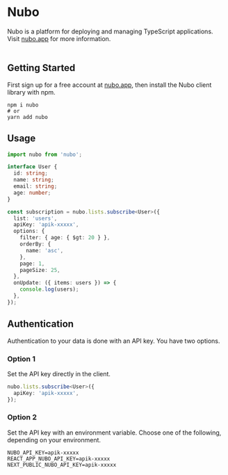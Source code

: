 # Nubo

Nubo is a platform for deploying and managing TypeScript applications.
<br/>
Visit [nubo.app](https://nubo.app) for more information.
<br/>
<br/>

## Getting Started

First sign up for a free account at [nubo.app](https://nubo.app), then install the Nubo client library with npm.

```
npm i nubo
# or
yarn add nubo
```

## Usage

```typescript
import nubo from 'nubo';

interface User {
  id: string;
  name: string;
  email: string;
  age: number;
}

const subscription = nubo.lists.subscribe<User>({
  list: 'users',
  apiKey: 'apik-xxxxx',
  options: {
    filter: { age: { $gt: 20 } },
    orderBy: {
      name: 'asc',
    },
    page: 1,
    pageSize: 25,
  },
  onUpdate: ({ items: users }) => {
    console.log(users);
  },
});
```

## Authentication

Authentication to your data is done with an API key. You have two options.

### Option 1

Set the API key directly in the client.

```typescript
nubo.lists.subscribe<User>({
  apiKey: 'apik-xxxxx',
});
```

### Option 2

Set the API key with an environment variable. Choose one of the following, depending on your environment.

```
NUBO_API_KEY=apik-xxxxx
REACT_APP_NUBO_API_KEY=apik-xxxxx
NEXT_PUBLIC_NUBO_API_KEY=apik-xxxxx
```
